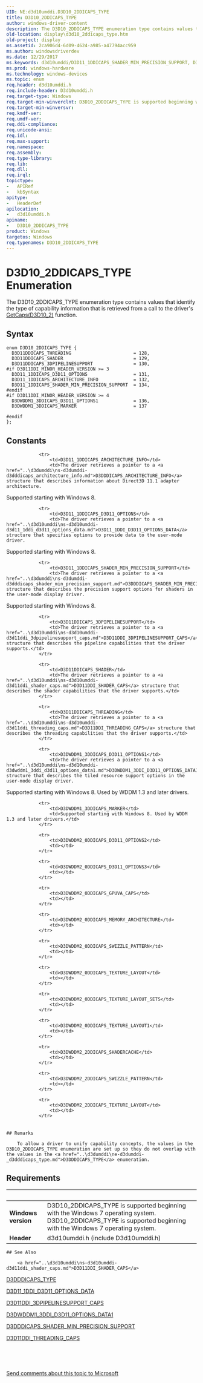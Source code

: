 ```yaml
---
UID: NE:d3d10umddi.D3D10_2DDICAPS_TYPE
title: D3D10_2DDICAPS_TYPE
author: windows-driver-content
description: The D3D10_2DDICAPS_TYPE enumeration type contains values that identify the type of capability information that is retrieved from a call to the driver's GetCaps(D3D10_2) function.
old-location: display\d3d10_2ddicaps_type.htm
old-project: display
ms.assetid: 2ca906d4-6d09-4624-a985-a47794acc959
ms.author: windowsdriverdev
ms.date: 12/29/2017
ms.keywords: d3d10umddi/D3D11_1DDICAPS_SHADER_MIN_PRECISION_SUPPORT, D3D11DDICAPS_SHADER, D3D10_2DDICAPS_TYPE, d3d10umddi/D3D11_1DDICAPS_ARCHITECTURE_INFO, d3d10umddi/D3D11DDICAPS_THREADING, display.d3d10_2ddicaps_type, D3D11_1DDICAPS_D3D11_OPTIONS, D3D11_1DDICAPS_ARCHITECTURE_INFO, d3d10umddi/D3D11DDICAPS_3DPIPELINESUPPORT, D3D11DDICAPS_THREADING, d3d10umddi/D3D11_1DDICAPS_D3D11_OPTIONS, d3d10umddi/D3DWDDM1_3DDICAPS_MARKER, D3D10_2DDICAPS_TYPE enumeration [Display Devices], UMDisplayDriver_Dx11param_Structs_cde2c336-2e65-43c4-970c-83b83765df38.xml, d3d10umddi/D3DWDDM1_3DDICAPS_D3D11_OPTIONS1, D3D11DDICAPS_3DPIPELINESUPPORT, D3D11_1DDICAPS_SHADER_MIN_PRECISION_SUPPORT, D3DWDDM1_3DDICAPS_D3D11_OPTIONS1, d3d10umddi/D3D10_2DDICAPS_TYPE, d3d10umddi/D3D11DDICAPS_SHADER, D3DWDDM1_3DDICAPS_MARKER
ms.prod: windows-hardware
ms.technology: windows-devices
ms.topic: enum
req.header: d3d10umddi.h
req.include-header: D3d10umddi.h
req.target-type: Windows
req.target-min-winverclnt: D3D10_2DDICAPS_TYPE is supported beginning with the Windows 7 operating system.
req.target-min-winversvr: 
req.kmdf-ver: 
req.umdf-ver: 
req.ddi-compliance: 
req.unicode-ansi: 
req.idl: 
req.max-support: 
req.namespace: 
req.assembly: 
req.type-library: 
req.lib: 
req.dll: 
req.irql: 
topictype:
-	APIRef
-	kbSyntax
apitype:
-	HeaderDef
apilocation:
-	d3d10umddi.h
apiname:
-	D3D10_2DDICAPS_TYPE
product: Windows
targetos: Windows
req.typenames: D3D10_2DDICAPS_TYPE
---
```


# D3D10_2DDICAPS_TYPE Enumeration
The D3D10_2DDICAPS_TYPE enumeration type contains values that identify the type of capability information that is retrieved from a call to the driver's <a href="..\d3d10umddi\nc-d3d10umddi-pfnd3d10_2ddi_getcaps.md">GetCaps(D3D10_2)</a> function.

## Syntax
````
enum D3D10_2DDICAPS_TYPE {
  D3D11DDICAPS_THREADING                       = 128, 
  D3D11DDICAPS_SHADER                          = 129, 
  D3D11DDICAPS_3DPIPELINESUPPORT               = 130, 
#if D3D11DDI_MINOR_HEADER_VERSION >= 3
  D3D11_1DDICAPS_D3D11_OPTIONS                 = 131, 
  D3D11_1DDICAPS_ARCHITECTURE_INFO             = 132, 
  D3D11_1DDICAPS_SHADER_MIN_PRECISION_SUPPORT  = 134, 
#endif 
#if D3D11DDI_MINOR_HEADER_VERSION >= 4
  D3DWDDM1_3DDICAPS_D3D11_OPTIONS1             = 136, 
  D3DWDDM1_3DDICAPS_MARKER                     = 137 

#endif 
};
````

## Constants

<table>
            
                <tr>
                    <td>D3D11_1DDICAPS_ARCHITECTURE_INFO</td>
                    <td>The driver retrieves a pointer to a <a href="..\d3dumddi\ns-d3dumddi-d3dddicaps_architecture_info.md">D3DDDICAPS_ARCHITECTURE_INFO</a> structure that describes information about Direct3D 11.1 adapter architecture.

Supported starting with Windows 8.</td>
                </tr>
            
                <tr>
                    <td>D3D11_1DDICAPS_D3D11_OPTIONS</td>
                    <td>The driver retrieves a pointer to a <a href="..\d3d10umddi\ns-d3d10umddi-d3d11_1ddi_d3d11_options_data.md">D3D11_1DDI_D3D11_OPTIONS_DATA</a>  structure that specifies options to provide data to the user-mode driver.

Supported starting with Windows 8.</td>
                </tr>
            
                <tr>
                    <td>D3D11_1DDICAPS_SHADER_MIN_PRECISION_SUPPORT</td>
                    <td>The driver retrieves a pointer to a <a href="..\d3dumddi\ns-d3dumddi-d3dddicaps_shader_min_precision_support.md">D3DDDICAPS_SHADER_MIN_PRECISION_SUPPORT</a> structure that describes the precision support options for shaders in the user-mode display driver.

Supported starting with Windows 8.</td>
                </tr>
            
                <tr>
                    <td>D3D11DDICAPS_3DPIPELINESUPPORT</td>
                    <td>The driver retrieves a pointer to a <a href="..\d3d10umddi\ns-d3d10umddi-d3d11ddi_3dpipelinesupport_caps.md">D3D11DDI_3DPIPELINESUPPORT_CAPS</a> structure that describes the pipeline capabilities that the driver supports.</td>
                </tr>
            
                <tr>
                    <td>D3D11DDICAPS_SHADER</td>
                    <td>The driver retrieves a pointer to a <a href="..\d3d10umddi\ns-d3d10umddi-d3d11ddi_shader_caps.md">D3D11DDI_SHADER_CAPS</a> structure that describes the shader capabilities that the driver supports.</td>
                </tr>
            
                <tr>
                    <td>D3D11DDICAPS_THREADING</td>
                    <td>The driver retrieves a pointer to a <a href="..\d3d10umddi\ns-d3d10umddi-d3d11ddi_threading_caps.md">D3D11DDI_THREADING_CAPS</a> structure that describes the threading capabilities that the driver supports.</td>
                </tr>
            
                <tr>
                    <td>D3DWDDM1_3DDICAPS_D3D11_OPTIONS1</td>
                    <td>The driver retrieves a pointer to a <a href="..\d3d10umddi\ns-d3d10umddi-d3dwddm1_3ddi_d3d11_options_data1.md">D3DWDDM1_3DDI_D3D11_OPTIONS_DATA1</a> structure that describes the tiled resource support options in the user-mode display driver.

Supported starting with Windows 8. Used by WDDM 1.3 and later drivers.</td>
                </tr>
            
                <tr>
                    <td>D3DWDDM1_3DDICAPS_MARKER</td>
                    <td>Supported starting with Windows 8. Used by WDDM 1.3 and later drivers.</td>
                </tr>
            
                <tr>
                    <td>D3DWDDM2_0DDICAPS_D3D11_OPTIONS2</td>
                    <td></td>
                </tr>
            
                <tr>
                    <td>D3DWDDM2_0DDICAPS_D3D11_OPTIONS3</td>
                    <td></td>
                </tr>
            
                <tr>
                    <td>D3DWDDM2_0DDICAPS_GPUVA_CAPS</td>
                    <td></td>
                </tr>
            
                <tr>
                    <td>D3DWDDM2_0DDICAPS_MEMORY_ARCHITECTURE</td>
                    <td></td>
                </tr>
            
                <tr>
                    <td>D3DWDDM2_0DDICAPS_SWIZZLE_PATTERN</td>
                    <td></td>
                </tr>
            
                <tr>
                    <td>D3DWDDM2_0DDICAPS_TEXTURE_LAYOUT</td>
                    <td></td>
                </tr>
            
                <tr>
                    <td>D3DWDDM2_0DDICAPS_TEXTURE_LAYOUT_SETS</td>
                    <td></td>
                </tr>
            
                <tr>
                    <td>D3DWDDM2_0DDICAPS_TEXTURE_LAYOUT1</td>
                    <td></td>
                </tr>
            
                <tr>
                    <td>D3DWDDM2_2DDICAPS_SHADERCACHE</td>
                    <td></td>
                </tr>
            
                <tr>
                    <td>D3DWDDM2_2DDICAPS_SWIZZLE_PATTERN</td>
                    <td></td>
                </tr>
            
                <tr>
                    <td>D3DWDDM2_2DDICAPS_TEXTURE_LAYOUT</td>
                    <td></td>
                </tr>
</table>

    ## Remarks

        To allow a driver to unify capability concepts, the values in the D3D10_2DDICAPS_TYPE enumeration are set up so they do not overlap with the values in the <a href="..\d3dumddi\ne-d3dumddi-_d3dddicaps_type.md">D3DDDICAPS_TYPE</a> enumeration.

## Requirements
| &nbsp; | &nbsp; |
| ---- |:---- |
| **Windows version** | D3D10_2DDICAPS_TYPE is supported beginning with the Windows 7 operating system. D3D10_2DDICAPS_TYPE is supported beginning with the Windows 7 operating system. |
| **Header** | d3d10umddi.h (include D3d10umddi.h) |

    ## See Also

        <a href="..\d3d10umddi\ns-d3d10umddi-d3d11ddi_shader_caps.md">D3D11DDI_SHADER_CAPS</a>



<a href="..\d3dumddi\ne-d3dumddi-_d3dddicaps_type.md">D3DDDICAPS_TYPE</a>



<a href="..\d3d10umddi\ns-d3d10umddi-d3d11_1ddi_d3d11_options_data.md">D3D11_1DDI_D3D11_OPTIONS_DATA</a>



<a href="..\d3d10umddi\ns-d3d10umddi-d3d11ddi_3dpipelinesupport_caps.md">D3D11DDI_3DPIPELINESUPPORT_CAPS</a>



<a href="..\d3d10umddi\ns-d3d10umddi-d3dwddm1_3ddi_d3d11_options_data1.md">D3DWDDM1_3DDI_D3D11_OPTIONS_DATA1</a>



<a href="..\d3dumddi\ns-d3dumddi-d3dddicaps_shader_min_precision_support.md">D3DDDICAPS_SHADER_MIN_PRECISION_SUPPORT</a>



<a href="..\d3d10umddi\ns-d3d10umddi-d3d11ddi_threading_caps.md">D3D11DDI_THREADING_CAPS</a>



 

 

<a href="mailto:wsddocfb@microsoft.com?subject=Documentation%20feedback [display\display]:%20D3D10_2DDICAPS_TYPE enumeration%20 RELEASE:%20(12/29/2017)&amp;body=%0A%0APRIVACY STATEMENT%0A%0AWe use your feedback to improve the documentation. We don't use your email address for any other purpose, and we'll remove your email address from our system after the issue that you're reporting is fixed. While we're working to fix this issue, we might send you an email message to ask for more info. Later, we might also send you an email message to let you know that we've addressed your feedback.%0A%0AFor more info about Microsoft's privacy policy, see http://privacy.microsoft.com/en-us/default.aspx." title="Send comments about this topic to Microsoft">Send comments about this topic to Microsoft</a>